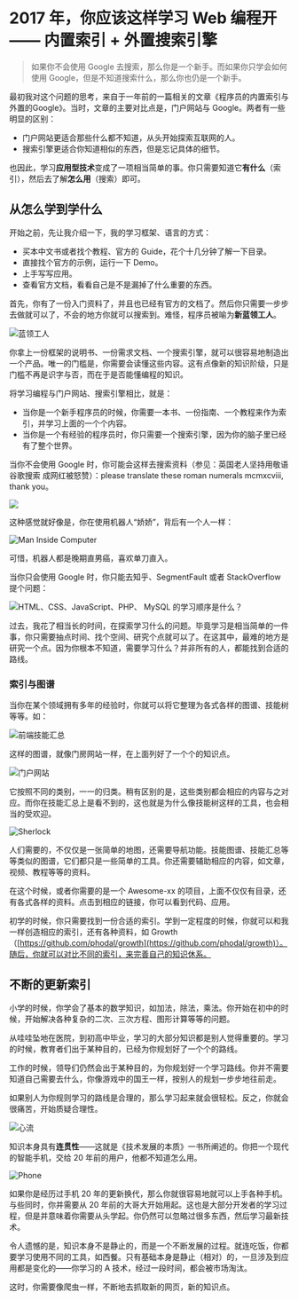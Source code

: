 2017 年，你应该这样学习 Web 编程开 —— 内置索引 + 外置搜索引擎
===

>  如果你不会使用 Google 去搜索，那么你是一个新手。而如果你只学会如何使用 Google，但是不知道搜索什么，那么你也仍是一个新手。


最初我对这个问题的思考，来自于一年前的一篇相关的文章《程序员的内置索引与外置的Google》。当时，文章的主要对比点是，门户网站与 Google。两者有一些明显的区别：

 - 门户网站更适合那些什么都不知道，从头开始探索互联网的人。
 - 搜索引擎更适合你知道相似的东西，但是忘记具体的细节。

也因此，学习**应用型技术**变成了一项相当简单的事。你只需要知道它**有什么**（索引），然后去了解**怎么用**（搜索）即可。

从怎么学到学什么
---

开始之前，先让我介绍一下，我的学习框架、语言的方式：

  - 买本中文书或者找个教程、官方的 Guide，花个十几分钟了解一下目录。
  - 直接找个官方的示例，运行一下 Demo。
  - 上手写写应用。
  - 查看官方文档，看看自己是不是漏掉了什么重要的东西。

首先，你有了一份入门资料了，并且也已经有官方的文档了。然后你只需要一步步去做就可以了，不会的地方你就可以搜索到。难怪，程序员被喻为**新蓝领工人**。

![蓝领工人](blue-shirt.jpg)

你拿上一份框架的说明书、一份需求文档、一个搜索引擎，就可以很容易地制造出一个产品。唯一的门槛是，你需要会读懂这些内容。这有点像新的知识阶级，只是门槛不再是识字与否，而在于是否能懂编程的知识。

将学习编程与门户网站、搜索引擎相比，就是：

 - 当你是一个新手程序员的时候，你需要一本书、一份指南、一个教程来作为索引，并学习上面的一个个内容。
 - 当你是一个有经验的程序员时，你只需要一个搜索引擎，因为你的脑子里已经有了整个世界。

当你不会使用 Google 时，你可能会这样去搜索资料（参见：英国老人坚持用敬语谷歌搜索 成网红被怒赞）：please translate these roman numerals mcmxcviii, thank you。

![](ashworth-use-google.jpg)

这种感觉就好像是，你在使用机器人“娇娇”，背后有一个人一样：

![Man Inside Computer](Inside-Computer-Box-53181.jpg)

可惜，机器人都是晚期直男癌，喜欢单刀直入。

当你只会使用 Google 时，你只能去知乎、SegmentFault 或者 StackOverflow 提个问题：

![HTML、CSS、JavaScript、PHP、 MySQL 的学习顺序是什么？](question-in-zhihu.png)

过去，我花了相当长的时间，在探索学习什么的问题。毕竟学习是相当简单的一件事，你只需要抽点时间、找个空间、研究个点就可以了。在这其中，最难的地方是研究一个点。因为你根本不知道，需要学习什么？并非所有的人，都能找到合适的路线。

### 索引与图谱

当你在某个领域拥有多年的经验时，你就可以将它整理为各式各样的图谱、技能树等等。如：

![前端技能汇总](fks.jpg)

这样的图谱，就像门房网站一样，在上面列好了一个个的知识点。

![门户网站](portal.jpg)

它按照不同的类别，一一的归类。稍有区别的是，这些类别都会相应的内容与之对应。而你在技能汇总上是看不到的，这也就是为什么像技能树这样的工具，也会相当的受欢迎。

![Sherlock](sherlock.jpg)

人们需要的，不仅仅是一张简单的地图，还需要导航功能。技能图谱、技能汇总等等类似的图谱，它们都只是一些简单的工具。你还需要辅助相应的内容，如文章，视频、教程等等的资料。

在这个时候，或者你需要的是一个 Awesome-xx 的项目，上面不仅仅有目录，还有各式各样的资料。点击到相应的链接，你可以看到代码、应用。

初学的时候，你只需要找到一份合适的索引。学到一定程度的时候，你就可以和我一样创造相应的索引，还有各种资料，如 Growth（[https://github.com/phodal/growth](https://github.com/phodal/growth)）。随后，你就可以对比不同的索引，来完善自己的知识休系。

不断的更新索引
---

小学的时候，你学会了基本的数学知识，如加法，除法，乘法。你开始在初中的时候，开始解决各种复杂的二次、三次方程、图形计算等等的问题。

从哇哇坠地在医院，到初高中毕业，学习的大部分知识都是别人觉得重要的。学习的时候，教育者们出于某种目的，已经为你规划好了一个个的路线。

工作的时候，领导们仍然会出于某种目的，为你规划好一个学习路线。你并不需要知道自己需要去什么，你像游戏中的国王一样，按别人的规划一步步地往前走。

如果别人为你规则学习的路线是合理的，那么学习起来就会很轻松。反之，你就会很痛苦，开始质疑合理性。

![心流](flow-channel1.png)

知识本身具有**连贯性**——这就是《技术发展的本质》一书所阐述的。你把一个现代的智能手机，交给 20 年前的用户，他都不知道怎么用。

![Phone](20-years-phone.jpg)

如果你是经历过手机 20 年的更新换代，那么你就很容易地就可以上手各种手机。与些同时，你并需要从 20 年前的大哥大开始用起。这也是大部分开发者的学习过程，但是并意味着你需要从头学起。你仍然可以忽略过很多东西，然后学习最新技术。

令人遗憾的是，知识本身不是静止的，而是一个不断发展的过程。就连吃饭，你都要学习使用不同的工具，如西餐。只有基础本身是静止（相对）的，一旦涉及到应用都是变化的——你学习的 A 技术，经过一段时间，都会被市场淘汰。

这时，你需要像爬虫一样，不断地去抓取新的网页，新的知识点。

